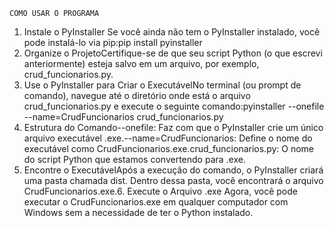     COMO USAR O PROGRAMA 

1. Instale o PyInstaller Se você ainda não tem o PyInstaller instalado, você pode instalá-lo via pip:pip install pyinstaller
2.   Organize o ProjetoCertifique-se de que seu script Python (o que escrevi anteriormente) esteja salvo em um arquivo, por exemplo, crud_funcionarios.py.
3.   Use o PyInstaller para Criar o ExecutávelNo terminal (ou prompt de comando), navegue até o diretório onde está o arquivo crud_funcionarios.py e execute o seguinte comando:pyinstaller --onefile --name=CrudFuncionarios crud_funcionarios.py
4.   Estrutura do Comando--onefile: Faz com que o PyInstaller crie um único arquivo executável .exe.--name=CrudFuncionarios: Define o nome do executável como CrudFuncionarios.exe.crud_funcionarios.py: O nome do script Python que estamos convertendo para .exe.
5.   Encontre o ExecutávelApós a execução do comando, o PyInstaller criará uma pasta chamada dist. Dentro dessa pasta, você encontrará o arquivo CrudFuncionarios.exe.6. Execute o Arquivo .exe Agora, você pode executar o CrudFuncionarios.exe em qualquer computador com Windows sem a necessidade de ter o Python instalado.
